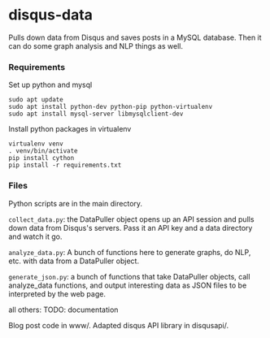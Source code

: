 # disqus-data

Pulls down data from Disqus and saves posts in a MySQL database. Then it can do
some graph analysis and NLP things as well.

### Requirements

Set up python and mysql
```
sudo apt update
sudo apt install python-dev python-pip python-virtualenv
sudo apt install mysql-server libmysqlclient-dev
```

Install python packages in virtualenv
```
virtualenv venv
. venv/bin/activate
pip install cython
pip install -r requirements.txt
```


### Files
Python scripts are in the main directory. 

`collect_data.py`: the DataPuller object opens up an API session and pulls down
data from Disqus's servers. Pass it an API key and a data directory and watch it
go.

`analyze_data.py`: A bunch of functions here to generate graphs, do NLP, etc.
with data from a DataPuller object.

`generate_json.py`: a bunch of functions that take DataPuller objects, call
analyze_data functions, and output interesting data as JSON files to be
interpreted by the web page.

all others: TODO: documentation

Blog post code in www/. Adapted disqus API library in disqusapi/.
